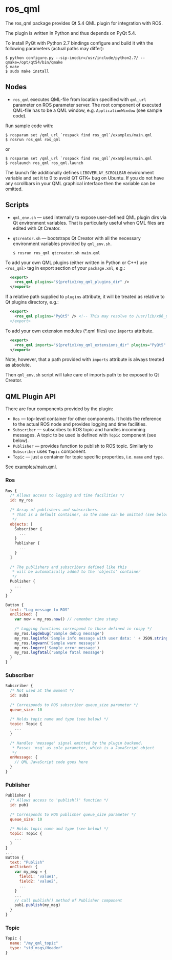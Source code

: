 # ros_qml
The ros_qml package provides Qt 5.4 QML plugin for integration with ROS.

The plugin is written in Python and thus depends on PyQt 5.4.

To install PyQt with Python 2.7 bindings configure and build it with the following parameters (actual paths may differ):

```
$ python configure.py --sip-incdir=/usr/include/python2.7/ --qmake=/opt/qt54/bin/qmake
$ make
$ sudo make install 
```

## Nodes

 * `ros_qml` executes QML-file from location specified with `qml_url` parameter on ROS parameter server. The root component of executed QML-file has to be a QML window, e.g. `ApplicationWindow` (see sample code).

Run sample code with:
```
$ rosparam set /qml_url `rospack find ros_qml`/examples/main.qml
$ rosrun ros_qml ros_qml
```
or
```
$ rosparam set /qml_url `rospack find ros_qml`/examples/main.qml
$ roslaunch ros_qml ros_qml.launch
```

The launch file additionally defines `LIBOVERLAY_SCROLLBAR` environment variable and set it to 0 to avoid QT GTK+ bug on Ubuntu. If you do not have any scrollbars in your QML graphical interface then the variable can be omitted.

## Scripts

 * `qml_env.sh` &mdash; used internally to expose user-defined QML plugin dirs via Qt environment variables. That is particularly useful when QML files are edited with Qt Creator.

 * `qtcreator.sh` &mdash; bootstraps Qt Creator with all the necessary environment variables provided by `qml_env.sh`.

    ```
    $ rosrun ros_qml qtcreator.sh main.qml
    ```

To add your own QML plugins (either written in Python or C++) use `<ros_qml>` tag in export section of your `package.xml`, e.g.:

```xml
  <export>
    <ros_qml plugins="${prefix}/my_qml_plugins_dir" />
  </export>
```

If a relative path supplied to `plugins` attribute, it will be treated as relative to Qt plugins directory, e.g.:

```xml
  <export>
    <ros_qml plugins="PyQt5" /> <!-- This may resolve to /usr/lib/x86_64-linux-gnu/qt5/plugins/PyQt5 --/>
  </export>
```

To add your own extension modules (*.qml files) use `imports` attribute.

```xml
  <export>
    <ros_qml imports="${prefix}/my_qml_extensions_dir" plugins="PyQt5" />
  </export>
```

Note, however, that a path provided with `imports` attribute is always treated as absolute.

Then `qml_env.sh` script will take care of imports path to be exposed to Qt Creator.

## QML Plugin API

There are four components provided by the plugin:

 * `Ros` &mdash; top-level container for other components. It holds the reference to the actual ROS node and provides logging and time facilities.
 * `Subscriber` &mdash; subscribes to ROS topic and handles incomming messages. A topic to be used is defined with `Topic` component (see below).
 * `Publisher` &mdash; provides function to publish to ROS topic. Similarly to `Subscriber` uses `Topic` component.
 * `Topic` &mdash; just a container for topic specific properties, i.e. `name` and `type`.

See [examples/main.qml](examples/main.qml).

### Ros

```qml
Ros {
  /* Allows access to logging and time facilities */
  id: my_ros
  
  /* Array of publishers and subscribers.
   * That is a default container, so the name can be omitted (see below)
   */
  objects: [
    Subscriber {
      ...
    }
    Publisher {
      ...
    }
  ]
  
  /* The publishers and subscribers defined like this
   * will be automatically added to the 'objects' container
   */
  Publisher {
    ...
  }
}

Button {
  text: "Log message to ROS"
  onClicked: {
    var now = my_ros.now() // remember time stamp
    
    /* Logging functions correspond to those defined in rospy */
    my_ros.logdebug('Sample debug message')
    my_ros.loginfo('Sample info message with user data: ' + JSON.stringify(now))
    my_ros.logwarn('Sample warn message')
    my_ros.logerr('Sample error message')
    my_ros.logfatal('Sample fatal message')
  }
}
```

### Subscriber

```qml
Subscriber {
  /* Not used at the moment */
  id: sub1
  
  /* Corresponds to ROS subscriber queue_size parameter */
  queue_size: 10
  
  /* Holds topic name and type (see below) */
  topic: Topic {
    ...
  }
  
  /* Handles 'message' signal emitted by the plugin backend. 
   * Passes 'msg' as sole parameter, which is a JavaScript object
   */
  onMessage: {
    // QML JavaScript code goes here
  }
}
```

### Publisher

```qml
Publisher {
  /* Allows access to 'publish()' function */
  id: pub1
  
  /* Corresponds to ROS publisher queue_size parameter */
  queue_size: 10
  
  /* Holds topic name and type (see below) */
  topic: Topic {
    ...
  }
}
...
Button {
  text: "Publish"
  onClicked: {
    var my_msg = {
      field1: 'value1',
      field2: 'value2',
      ...
    }
    ...
    // call publish() method of Publisher component
    pub1.publish(my_msg)
  }
}
```

### Topic

```qml
Topic {
  name: "/my_qml_topic"
  type: "std_msgs/Header"
}
```
